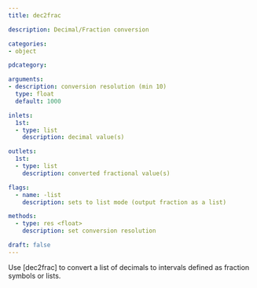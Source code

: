 ```yaml
---
title: dec2frac

description: Decimal/Fraction conversion

categories:
- object

pdcategory:

arguments:
- description: conversion resolution (min 10)
  type: float
  default: 1000

inlets:
  1st:
  - type: list
    description: decimal value(s)

outlets:
  1st:
  - type: list
    description: converted fractional value(s)

flags:
  - name: -list
    description: sets to list mode (output fraction as a list)

methods:
  - type: res <float>
    description: set conversion resolution

draft: false
---
```


Use [dec2frac] to convert a list of decimals to intervals defined as fraction symbols or lists.

